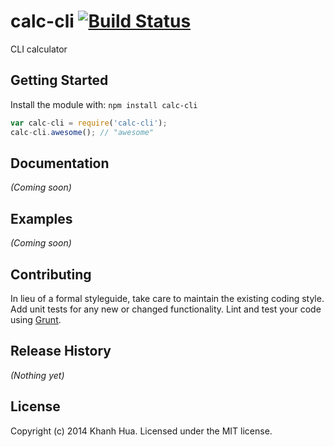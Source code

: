 # calc-cli [![Build Status](https://secure.travis-ci.org/khanhhua/calc-cli.png?branch=master)](http://travis-ci.org/khanhhua/calc-cli)

CLI calculator

## Getting Started
Install the module with: `npm install calc-cli`

```javascript
var calc-cli = require('calc-cli');
calc-cli.awesome(); // "awesome"
```

## Documentation
_(Coming soon)_

## Examples
_(Coming soon)_

## Contributing
In lieu of a formal styleguide, take care to maintain the existing coding style. Add unit tests for any new or changed functionality. Lint and test your code using [Grunt](http://gruntjs.com/).

## Release History
_(Nothing yet)_

## License
Copyright (c) 2014 Khanh Hua. Licensed under the MIT license.
